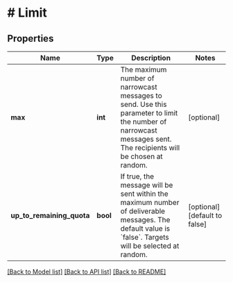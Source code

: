 # # Limit

## Properties

Name | Type | Description | Notes
------------ | ------------- | ------------- | -------------
**max** | **int** | The maximum number of narrowcast messages to send. Use this parameter to limit the number of narrowcast messages sent. The recipients will be chosen at random. | [optional]
**up_to_remaining_quota** | **bool** | If true, the message will be sent within the maximum number of deliverable messages. The default value is &#x60;false&#x60;.  Targets will be selected at random. | [optional] [default to false]

[[Back to Model list]](../../README.md#models) [[Back to API list]](../../README.md#endpoints) [[Back to README]](../../README.md)
